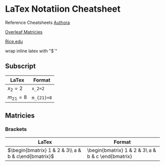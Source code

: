 # LaTex Notatiion Cheatsheet
Reference Cheatsheets 
[Authora](https://www.authorea.com/users/77723/articles/110898-how-to-write-mathematical-equations-expressions-and-symbols-with-latex-a-cheatsheet)

[Overleaf Matricies](https://www.overleaf.com/learn/latex/Matrices)

[Rice.edu](https://www.cmor-faculty.rice.edu/~heinken/latex/symbols.pdf)

wrap inline latex with "$`" 
## Subscript
| LaTex | Format |
| --- | -----|
| $`x_2=2`$ <br>| `x_2=2` | 
| $`m_{21}=8`$ | `m_{21}=8` |

## Matricies 
### Brackets
| LaTex | Format |
| --- | -----|
| $`\begin{bmatrix} 1 & 2 & 3\\ a & b & c\end{bmatrix}`$ | \begin{bmatrix} 1 & 2 & 3\\ a & b & c \end{bmatrix} |

